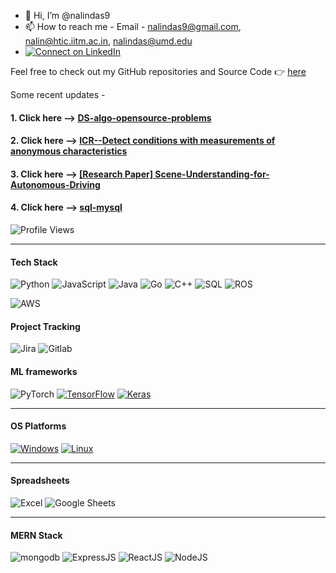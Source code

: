 - 👋 Hi, I’m @nalindas9
- 📫 How to reach me - Email - nalindas9@gmail.com, nalin@htic.iitm.ac.in, nalindas@umd.edu
- [![Connect on LinkedIn](https://img.shields.io/badge/LinkedIn-Connect-blue?logo=linkedin)](https://www.linkedin.com/in/nalin-das/)

Feel free to check out my GitHub repositories and Source Code 👉 [here](https://github.com/nalindas9?tab=repositories)

Some recent updates - 
#### 1. Click here --> [DS-algo-opensource-problems](https://github.com/nalindas9/ds-algo-opensource-problems/tree/main)
#### 2. Click here --> [ICR--Detect conditions with measurements of anonymous characteristics](https://github.com/nalindas9/ICR---Identifying-Age-Related-Conditions)
#### 3. Click here --> [[Research Paper] Scene-Understanding-for-Autonomous-Driving](https://github.com/nalindas9/Scene-Understanding-for-Autonomous-Driving.git)
#### 4. Click here --> [sql-mysql](https://github.com/nalindas9/sql-mysql)
   
![Profile Views](https://komarev.com/ghpvc/?username=nalindas9)

-------------------------------------------------------------------------------------------------------------------------------------
#### Tech Stack
![Python](https://img.shields.io/badge/Python-blue.svg?style=flat-square&logo=python&logoColor=white)
![JavaScript](https://img.shields.io/badge/JavaScript-blue.svg?style=flat-square&logo=javascript&logoColor=white)
![Java](https://img.shields.io/badge/Java-blue.svg?style=flat-square&logo=java)
![Go](https://img.shields.io/badge/Golang-blue.svg?style=flat-square&logo=go)
![C++](https://img.shields.io/badge/C++-blue.svg?style=flat-square&logo=c%2B%2B)
![SQL](https://img.shields.io/badge/SQL-blue.svg?style=flat-square&logo=microsoft-sql-server)
![ROS](https://img.shields.io/badge/ROS-blue.svg?style=flat-square&logo=ros)

![AWS](https://img.shields.io/badge/AWS-blue.svg?style=flat-square&logo=amazon-aws)

#### Project Tracking
![Jira](https://img.shields.io/badge/Jira-blue.svg?style=flat-square&logo=jira)
![Gitlab](https://img.shields.io/badge/Gitlab-blue.svg?style=flat-square&logo=gitlab)

#### ML frameworks 
![PyTorch](https://img.shields.io/badge/PyTorch-%23EE4C2C.svg?style=for-the-badge&logo=PyTorch&logoColor=orange&color=grey)
[![TensorFlow](https://img.shields.io/badge/TensorFlow-%23FF6F00.svg?style=for-the-badge&logo=TensorFlow&logoColor=orange&color=grey)]()
[![Keras](https://img.shields.io/badge/Keras-%446600.svg?style=for-the-badge&logo=Keras&logoColor=red&color=grey)]()

-------------------------------------------------------------------------------------------------------------------------------------
#### OS Platforms
[![Windows](https://img.shields.io/badge/Windows--blue?logo=windows)](https://shields.io/)
[![Linux](https://img.shields.io/badge/Linux--red?logo=linux)](https://shields.io/)

-------------------------------------------------------------------------------------------------------------------------------------
#### Spreadsheets
![Excel](https://img.shields.io/badge/Excel-32C03C?style=for-the-badge&logo=microsoft-excel&logoColor=forestgreen&color=grey)
![Google Sheets](https://img.shields.io/badge/Google_Sheets-34A853?style=for-the-badge&logo=google-sheets&logoColor=green&color=grey)

-------------------------------------------------------------------------------------------------------------------------------------
#### MERN Stack

![mongodb](https://img.shields.io/badge/mongodb-lightbrown.svg?style=flat&logo=mongodb&color=grey)
![ExpressJS](https://img.shields.io/badge/ExpressJS-yellow.svg?style=flat&logo=express&color=grey)
![ReactJS](https://img.shields.io/badge/ReactJS-pink.svg?style=flat&logo=react&color=grey)
![NodeJS](https://img.shields.io/badge/NodeJS-violet.svg?style=flat&logo=node.js&color=grey)

<!--
![hackerank-ratings](https://github.com/nalindas9/nalindas9/assets/44141068/3e5b5a28-cbf2-4c94-bb46-f85cbf68edb9)


[profile](https://www.hackerrank.com/nalindas9?badge=30-days-of-code&stars=2&level=1&hr_r=1&utm_campaign=social-buttons&utm_medium=linkedin&utm_source=badge_share&social=linkedin)
-->
<!---
nalindas9/nalindas9 is a ✨ special ✨ repository because its `README.md` (this file) appears on your GitHub profile.
You can click the Preview link to take a look at your changes.
- 👀 I’m interested in CV/Perception, AI/ML, Robotics
| CV/Perception | AI/ML | Robotics
--->

